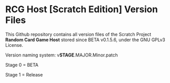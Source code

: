 # RCG Host [Scratch Edition] Version Files

This Github repository contains all version files of the Scratch Project **Random Card Game Host** stored since BETA v0.1.5.6, under the GNU GPLv3 License. 


Version naming system:
v**STAGE**.MAJOR.Minor.patch

Stage 0 = BETA

Stage 1 = Release
